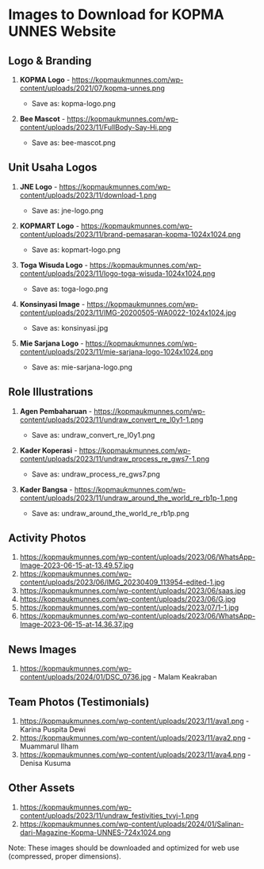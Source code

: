 # Images to Download for KOPMA UNNES Website

## Logo & Branding
1. **KOPMA Logo** - https://kopmaukmunnes.com/wp-content/uploads/2021/07/kopma-unnes.png
   - Save as: kopma-logo.png

2. **Bee Mascot** - https://kopmaukmunnes.com/wp-content/uploads/2023/11/FullBody-Say-Hi.png
   - Save as: bee-mascot.png

## Unit Usaha Logos
1. **JNE Logo** - https://kopmaukmunnes.com/wp-content/uploads/2023/11/download-1.png
   - Save as: jne-logo.png

2. **KOPMART Logo** - https://kopmaukmunnes.com/wp-content/uploads/2023/11/brand-pemasaran-kopma-1024x1024.png
   - Save as: kopmart-logo.png

3. **Toga Wisuda Logo** - https://kopmaukmunnes.com/wp-content/uploads/2023/11/logo-toga-wisuda-1024x1024.png
   - Save as: toga-logo.png

4. **Konsinyasi Image** - https://kopmaukmunnes.com/wp-content/uploads/2023/11/IMG-20200505-WA0022-1024x1024.jpg
   - Save as: konsinyasi.jpg

5. **Mie Sarjana Logo** - https://kopmaukmunnes.com/wp-content/uploads/2023/11/mie-sarjana-logo-1024x1024.png
   - Save as: mie-sarjana-logo.png

## Role Illustrations
1. **Agen Pembaharuan** - https://kopmaukmunnes.com/wp-content/uploads/2023/11/undraw_convert_re_l0y1-1.png
   - Save as: undraw_convert_re_l0y1.png

2. **Kader Koperasi** - https://kopmaukmunnes.com/wp-content/uploads/2023/11/undraw_process_re_gws7-1.png
   - Save as: undraw_process_re_gws7.png

3. **Kader Bangsa** - https://kopmaukmunnes.com/wp-content/uploads/2023/11/undraw_around_the_world_re_rb1p-1.png
   - Save as: undraw_around_the_world_re_rb1p.png

## Activity Photos
1. https://kopmaukmunnes.com/wp-content/uploads/2023/06/WhatsApp-Image-2023-06-15-at-13.49.57.jpg
2. https://kopmaukmunnes.com/wp-content/uploads/2023/06/IMG_20230409_113954-edited-1.jpg
3. https://kopmaukmunnes.com/wp-content/uploads/2023/06/saas.jpg
4. https://kopmaukmunnes.com/wp-content/uploads/2023/06/G.jpg
5. https://kopmaukmunnes.com/wp-content/uploads/2023/07/1-1.jpg
6. https://kopmaukmunnes.com/wp-content/uploads/2023/06/WhatsApp-Image-2023-06-15-at-14.36.37.jpg

## News Images
1. https://kopmaukmunnes.com/wp-content/uploads/2024/01/DSC_0736.jpg - Malam Keakraban

## Team Photos (Testimonials)
1. https://kopmaukmunnes.com/wp-content/uploads/2023/11/ava1.png - Karina Puspita Dewi
2. https://kopmaukmunnes.com/wp-content/uploads/2023/11/ava2.png - Muammarul Ilham
3. https://kopmaukmunnes.com/wp-content/uploads/2023/11/ava4.png - Denisa Kusuma

## Other Assets
1. https://kopmaukmunnes.com/wp-content/uploads/2023/11/undraw_festivities_tvvj-1.png
2. https://kopmaukmunnes.com/wp-content/uploads/2024/01/Salinan-dari-Magazine-Kopma-UNNES-724x1024.png

Note: These images should be downloaded and optimized for web use (compressed, proper dimensions).
